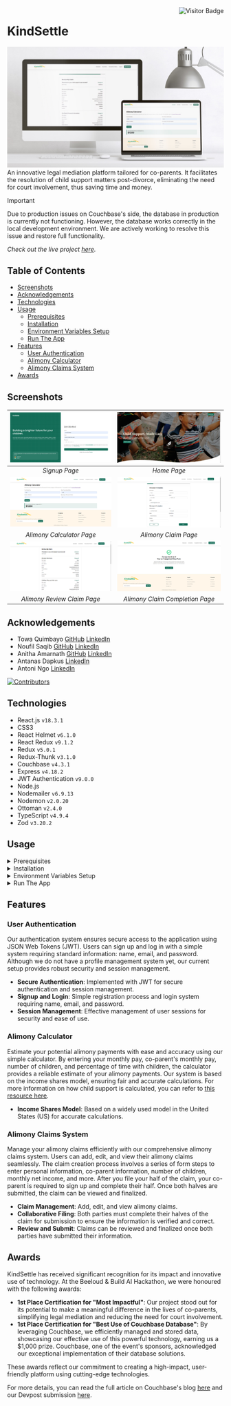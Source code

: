 <img align="right" alt="Visitor Badge" src="https://visitor-badge.laobi.icu/badge?page_id=towaquimbayo.KindSettle">

# KindSettle

![KindSettle Thumbnail](screenshots/kindsettle-thumbnail.jpg)
An innovative legal mediation platform tailored for co-parents. It facilitates the resolution of child support matters post-divorce, eliminating the need for court involvement, thus saving time and money.

> [!IMPORTANT]
> Due to production issues on Couchbase's side, the database in production is currently not functioning. However, the database works correctly in the local development environment. We are actively working to resolve this issue and restore full functionality.

_Check out the live project [_here_](https://kindsettle.com/)._

## Table of Contents

* [Screenshots](#screenshots)
* [Acknowledgements](#acknowledgements)
* [Technologies](#technologies)
* [Usage](#usage)
  * [Prerequisites](#prerequisites)
  * [Installation](#installation)
  * [Environment Variables Setup](#environment-variables-setup)
  * [Run The App](#run-the-app)
* [Features](#features)
  * [User Authentication](#user-authentication)
  * [Alimony Calculator](#alimony-calculator)
  * [Alimony Claims System](#alimony-claims-system)
* [Awards](#awards)

## Screenshots

| ![Signup Page](screenshots/signup.png) | ![Home Page](screenshots/home.png) |
|:--:|:--:|
| _Signup Page_ | _Home Page_ |
| ![Alimony Calculator Page](screenshots/alimony-calculator.png) | ![Alimony Claim Page](screenshots/alimony-claim.png) |
| _Alimony Calculator Page_ | _Alimony Claim Page_ |
| ![Alimony Review Claim Page](screenshots/alimony-review-claim.png) | ![Alimony Claim Completion Page](screenshots/alimony-claim-completion.png) |
| _Alimony Review Claim Page_ | _Alimony Claim Completion Page_ |

## Acknowledgements

* Towa Quimbayo [GitHub](https://github.com/towaquimbayo) [LinkedIn](https://www.linkedin.com/in/towa-quimbayo/)
* Noufil Saqib [GitHub](https://github.com/noufilsaqib) [LinkedIn](https://www.linkedin.com/in/muhammad-noufil-saqib/)
* Anitha Amarnath [GitHub](https://github.com/anithaamarnath) [LinkedIn](https://www.linkedin.com/in/anitha-amarnath/)
* Antanas Dapkus [LinkedIn](https://www.linkedin.com/in/addapkus/)
* Antoni Ngo [LinkedIn](https://www.linkedin.com/in/antoningo/)

[![Contributors](https://contrib.rocks/image?repo=towaquimbayo/KindSettle)](https://github.com/towaquimbayo/KindSettle/graphs/contributors)

## Technologies

* React.js `v18.3.1`
* CSS3
* React Helmet `v6.1.0`
* React Redux `v9.1.2`
* Redux `v5.0.1`
* Redux-Thunk `v3.1.0`
* Couchbase `v4.3.1`
* Express `v4.18.2`
* JWT Authentication `v9.0.0`
* Node.js
* Nodemailer `v6.9.13`
* Nodemon `v2.0.20`
* Ottoman `v2.4.0`
* TypeScript `v4.9.4`
* Zod `v3.20.2`

## Usage

<details>
  <summary>Prerequisites</summary>

### Prerequisites

* [VSCode](https://code.visualstudio.com/download/)
* [Git](https://git-scm.com/downloads/)
* [Node.js](https://nodejs.org/en/download/)

</details>

<details>
  <summary>Installation</summary>

### Installation

1. Install the latest npm package version.

  ```sh
  npm install npm@latest -g
  ```

2. Clone the repository to your local machine.

  ```sh
  git clone https://github.com/towaquimbayo/KindSettle.git
  ```

3. Installing required dependencies requires Node and npm.

  Change the directory to Frontend and install dependencies:

  ```sh
  cd frontend
  npm install
  ```

  Change the directory to Backend and install dependencies:

  ```sh
  cd backend
  npm install
  ```

</details>

<details>
  <summary>Environment Variables Setup</summary>

### Environment Variables Setup

For the project to run correctly, environment variables are required __only__ for the backend directory. Rename the `.env.example` to `.env`.

1. `JWT_SECRET` is the encryption key to sign your JWTs (JSON Web Tokens). Create a secret at <https://www.allkeysgenerator.com>.
2. `JWT_LIFETIME` is the amount of time a particular JWT will be valid for (i.e. `30d` for 30 days).
3. Sign up for a free Couchbase account, if you don't have any. Create a new Cluster and connect to it by copying the URI to `CB_URI` and filling in your `CB_USERNAME`, `CB_PASSWORD`, and `CB_BUCKET` credentials by following the documentation at <https://docs.couchbase.com/nodejs-sdk/current/howtos/managing-connections.html>.
4. Either enter your email account credentials for the Nodemailer transporter credentials or create a Gmail account to generate an App Password by following the instructions at <https://medium.com/@y.mehnati_49486/how-to-send-an-email-from-your-gmail-account-with-nodemailer-837bf09a7628>.

</details>

<details>
  <summary>Run The App</summary>

### Run The App

In order to run the application, you would need the client (frontend) and server (backend) running concurrently in different terminal sessions.

#### Client-Side Usage (Frontend) on PORT: 3000

Change the directory to the client (`frontend`) and execute `npm start` to run locally in development mode or production mode. For production, make sure to build the app to the `build` folder by executing `npm run build` as this would correctly bundle React in production mode and optimize the build for the best performance.

```sh
cd frontend
npm start
```

#### Server-Side Usage (Backend) on PORT: 8080

Change the directory to the server (`backend`) and execute `npm run dev` to run locally in development mode or execute `npm start` to run in production mode. For production, make sure to build the app to the `dist` folder by executing `npm run build` as this would correctly compile TypeScript code to ES5 JavaScript codes and optimize the build for the best performance.

```sh
cd backend
npm run dev   // running locally in development mode
npm run start // running in production mode
```

</details>

## Features

### User Authentication

Our authentication system ensures secure access to the application using JSON Web Tokens (JWT). Users can sign up and log in with a simple system requiring standard information: name, email, and password. Although we do not have a profile management system yet, our current setup provides robust security and session management.

* __Secure Authentication__: Implemented with JWT for secure authentication and session management.
* __Signup and Login__: Simple registration process and login system requiring name, email, and password.
* __Session Management__: Effective management of user sessions for security and ease of use.

### Alimony Calculator

Estimate your potential alimony payments with ease and accuracy using our simple calculator. By entering your monthly pay, co-parent's monthly pay, number of children, and percentage of time with children, the calculator provides a reliable estimate of your alimony payments. Our system is based on the income shares model, ensuring fair and accurate calculations. For more information on how child support is calculated, you can refer to [this resource here](https://divorce.com/blog/how-is-child-support-calculated/).

* __Income Shares Model__: Based on a widely used model in the United States (US) for accurate calculations.

### Alimony Claims System

Manage your alimony claims efficiently with our comprehensive alimony claims system. Users can add, edit, and view their alimony claims seamlessly. The claim creation process involves a series of form steps to enter personal information, co-parent information, number of children, monthly net income, and more. After you file your half of the claim, your co-parent is required to sign up and complete their half. Once both halves are submitted, the claim can be viewed and finalized.

* __Claim Management__: Add, edit, and view alimony claims.
* __Collaborative Filing__: Both parties must complete their halves of the claim for submission to ensure the information is verified and correct.
* __Review and Submit__: Claims can be reviewed and finalized once both parties have submitted their information.

## Awards

KindSettle has received significant recognition for its impact and innovative use of technology. At the Beeloud & Build AI Hackathon, we were honoured with the following awards:

* __1st Place Certification for "Most Impactful"__: Our project stood out for its potential to make a meaningful difference in the lives of co-parents, simplifying legal mediation and reducing the need for court involvement.
* __1st Place Certification for "Best Use of Couchbase Database"__: By leveraging Couchbase, we efficiently managed and stored data, showcasing our effective use of this powerful technology, earning us a $1,000 prize. Couchbase, one of the event's sponsors, acknowledged our exceptional implementation of their database solutions.

These awards reflect our commitment to creating a high-impact, user-friendly platform using cutting-edge technologies.

For more details, you can read the full article on Couchbase's blog [here](https://www.couchbase.com/blog/beeloud-and-build-hackathon-2024/) and our Devpost submission [here](https://devpost.com/software/kindsettle-com-child-support-made-easy).
